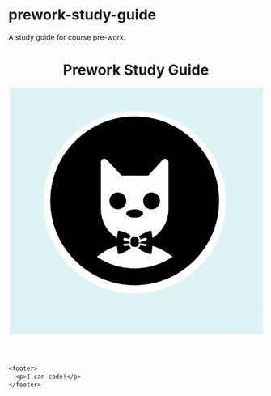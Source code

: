 # prework-study-guide
A study guide for course pre-work.
<!DOCTYPE html>
<html lang="en">
  <head>
    <meta charset="UTF-8" />
    <meta http-equiv="X-UA-Compatible" content="IE=edge" />
    <meta name="viewport" content="width=device-width, initial-scale=1.0" />
    <link rel="stylesheet" href="./assets/style.css" />
    <title>Prework Study Guide</title> 
  </head>
  <body>
    <header id="header">
      <h1>Prework Study Guide</h1>
      <img 
      src="./assets/bowtie-cat.png" 
      alt="Profile image of cat wearing a bow tie."
      />
    </header>
    <main>
      <!-- Added Study Guide Content -->
    </main>

    <footer>
      <p>I can code!</p>
    </footer>
  </body>
</html>
